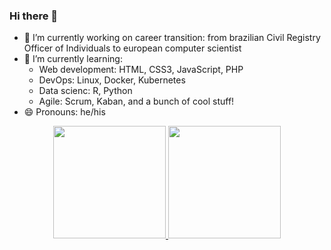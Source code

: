 ### Hi there 👋

- 🔭 I’m currently working on career transition: from brazilian Civil Registry Officer of Individuals to european computer scientist
- 🌱 I’m currently learning:
  - Web development: HTML, CSS3, JavaScript, PHP
  - DevOps: Linux, Docker, Kubernetes
  - Data scienc: R, Python
  - Agile: Scrum, Kaban, and a bunch of cool stuff!
- 😄 Pronouns: he/his

<div align="center">
  <a href="https://github.com/rod-tex">
  <img height="180em" src="https://github-readme-stats.vercel.app/api?username=rod-tex&show_icons=true&theme=github_dark&include_all_commits=true&count_private=true"/>
  <img height="180em" src="https://github-readme-stats.vercel.app/api/top-langs/?username=rod-tex&layout=compact&langs_count=7&theme=github_dark"/>
</div>
